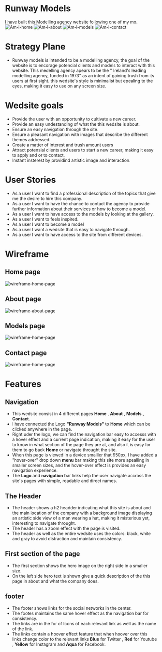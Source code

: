 # Runway Models

I have built this Modelling agency website following one of my mo.
<img src="catwalk/css/images/Am-i-home.png" alt="Am-i-home">
<img src="catwalk/css/images/Am-i-about.png" alt="Am-i-about">
<img src="catwalk/css/images/Am-i-models.png" alt="Am-i-models">
<img src="catwalk/css/images/Am-i-contact.png" alt="Am-i-contact">

# Strategy Plane

- Runway models is intended to be a modelling agency, the goal of the website is to encorage potencial clients and models to interact with this website. This medelling agency apears to be the " Ireland's leading modelling agency, funded in 1973"  as an intent of gaining trush from its users at first sight. this wedsite's style is minimalist but epealing to the eyes, making it easy to use on any screen size.

# Wedsite goals

- Provide the user with an opportunity to cultivate a new career.
- Provide an easy undestanding of what the this wedsite is about.
- Ensure an easy navigation through the site.
- Ensure a pleasant navigation with images that describe the different themes addressed.
- Create a matter of interest and trush amount users
- Attract potensial clients and users to start a new career, making it easy to apply and or to contact.
- Instant insterest by providind artistic image and interaction.

# User Stories

- As a user I want to find a professional description of the topics that give me the desire to hire this company.
- As a user I want to have the chance to contact the agency to provide further information about their services or how to become a model.
- As a user I want to have access to the models by looking at the gallery.
- As a user I want to feels inspired.
- As a user I want to become a model
- As a user I want a wedsite that is easy to navigate through.
- As a user I want to have access to the site from different devices.

# Wireframe
## Home page
<img src="catwalk/css/images/wireframe-home-page.png" alt="wireframe-home-page">

## About page
<img src="catwalk/css/images/wireframe-about-page.png" alt="wireframe-about-page">

## Models page
<img src="catwalk/css/images/wireframe-models-page.png" alt="wireframe-home-page">

## Contact page
<img src="catwalk/css/images/wireframe-contact-page.png" alt="wireframe-home-page">

# Features

## Navigation 

- This wedsite consist in 4 different pages **Home** , **About** , **Models** , **Contact**.
-  I have connected the Logo **"Runway Models"** to  **Home** which can be clicked anywhere in the page.
- Right uder the logo, we can find the navigation bar easy to accesss with a hover effect and a current page indication, making it easy for the user to know in what section of the page they are at, and also it is easy for them to go back **Home** or navigate throught the site.
- When this page is viewed in a device smalller that 950px, I have added a "hover-over" drop down **menu** bar making this site more apealling in smaller screen sizes, and the hover-over effect is provides an easy navigation experience. 
- The **Logo** and **navigation** bar links help the user navigate accross the site's pages with simple, readable and direct names.

## The Header
- The header shows a h2 headder indicating what this site is about and the main location of the company with a background image displaying an artistic side view of a man wearing a hat, making it misterious yet, interesting to navigate throught.
- The header has a zoom effect with the page is visited.
- The header as well as the entire wedsite uses the colors: black, white and gray to avoid distraction and maintain consistency.

## First section of the page 
- The first section shows the hero image on the right side in a smaller size. 
- On the left side hero text is shown give a quick description of the this page in about and what the company does.

## footer 
- The footer shows links for the social networks in the center.
- The footes maintains the same hover effect as the navigation bar for consistency.
- The links are in the for of Icons of each relevant link as well as the name of the link.
- The links contain a hoover effect feature that when hoover over this links change color to the relevant links **Blue** for Twitter , **Red** for Youtube , **Yellow** for Instagram and **Aqua** for Facebook.








